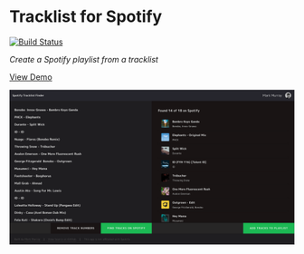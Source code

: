 # Tracklist for Spotify

[![Build Status](https://travis-ci.org/markmur/spotify-tracklist.svg?branch=master)](https://travis-ci.org/markmur/spotify-tracklist)

*Create a Spotify playlist from a tracklist*

[View Demo](https://spotify-tracklist.vercel.app)

![img](https://github.com/markmur/spotify-finder/blob/master/spotify-tracklist-finder.png)
